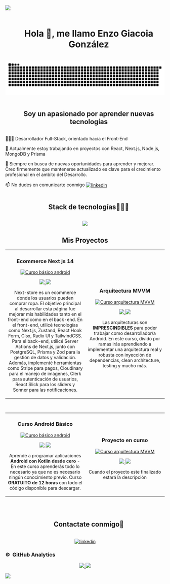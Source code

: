 <!--horizontal divider(gradiant)-->
<img src="https://user-images.githubusercontent.com/73097560/115834477-dbab4500-a447-11eb-908a-139a6edaec5c.gif">

<!--h1 without bottom border-->
<div id="user-content-toc">
  <ul align="center">
    <summary><h1 style="display: inline-block">Hola 👋, me llamo Enzo Giacoia González</h1></summary>
  </ul>
</div>


<p align = "center">
	<img src = "https://github.com/7oSkaaa/7oSkaaa/blob/output/github-contribution-grid-snake.svg?" alt = "Snake Game"/>
</p>

<div align="center">



<!--h2 without bottom border-->
<div id="user-content-toc">
  <ul align="center">
    <summary><h2 style="display: inline-block">Soy un apasionado por aprender nuevas tecnologías</h2></summary>
  </ul>
</div>


<!--Intro start-->

<div align="start">
<p> 👨🏽‍💻 Desarrollador Full-Stack, orientado hacia el Front-End</p>

<p> 🔭 Actualmente estoy trabajando en proyectos con React, Next.js, Node.js, MongoDB y Prisma</p>

<p> 🌱 Siempre en busca de nuevas oportunidades para aprender y mejorar. Creo firmemente que mantenerse actualizado es clave para el crecimiento profesional en el ambito del Desarrollo.</p>

<p> 📫 No dudes en comunicarte conmigo <a href="https://www.linkedin.com/in/enzo-giacoia-gonz%C3%A1lez/" target="blank"><img align="center" src="https://user-images.githubusercontent.com/88904952/234979284-68c11d7f-1acc-4f0c-ac78-044e1037d7b0.png" alt="linkedin" height="30" width="30" /></a> </p>

</div>





<!--h1 without bottom border-->
<div id="user-content-toc">
  <ul align="center">
    <summary><h2 style="display: inline-block">Stack de tecnologías👨🏻‍💻</h2></summary>
  </ul>
</div>
<!--tech stack icons-->
<p align="center">
  <a href="https://skillicons.dev">
    <img src="https://skillicons.dev/icons?i=vscode,html,css,bootstrap,tailwind,materialui,js,ts,react,nextjs,nodejs,express,mongodb,mysql,sequelize,redux,postgres,prisma,postman,docker,heroku,vercel,git,github,s&perline=14" />
  </a>
</p>

## Mis Proyectos 
<table>
<tr>
<td width="50%">
<h3 align="center">Ecommerce Next js 14</h3>
<div align="center">
<a href="https://next-store-two-rho.vercel.app/" target="_blank"><img src="https://private-user-images.githubusercontent.com/107887081/388126346-07f19d04-5f99-4149-a245-d37d973559c7.png?jwt=eyJhbGciOiJIUzI1NiIsInR5cCI6IkpXVCJ9.eyJpc3MiOiJnaXRodWIuY29tIiwiYXVkIjoicmF3LmdpdGh1YnVzZXJjb250ZW50LmNvbSIsImtleSI6ImtleTUiLCJleHAiOjE3MzIxMTIxNjgsIm5iZiI6MTczMjExMTg2OCwicGF0aCI6Ii8xMDc4ODcwODEvMzg4MTI2MzQ2LTA3ZjE5ZDA0LTVmOTktNDE0OS1hMjQ1LWQzN2Q5NzM1NTljNy5wbmc_WC1BbXotQWxnb3JpdGhtPUFXUzQtSE1BQy1TSEEyNTYmWC1BbXotQ3JlZGVudGlhbD1BS0lBVkNPRFlMU0E1M1BRSzRaQSUyRjIwMjQxMTIwJTJGdXMtZWFzdC0xJTJGczMlMkZhd3M0X3JlcXVlc3QmWC1BbXotRGF0ZT0yMDI0MTEyMFQxNDExMDhaJlgtQW16LUV4cGlyZXM9MzAwJlgtQW16LVNpZ25hdHVyZT0zMmJkMTdjNmU0NDQ1MGMwYzhiNzRiODVkNTNjY2M4OWE0ZWM3ZTYwZTJiOTMyZmZjMmQzZjM4YzI0ZTMxNTE1JlgtQW16LVNpZ25lZEhlYWRlcnM9aG9zdCJ9.SUN41GHm0YRl17xq1ywTwBsZ-1_K3nOEY9xR1q9GW3o" width="400" alt="Curso básico android"></a>
<p>
<a href="https://github.com/enzo-giacoia-gonzalez/My-Ecommerce-Nextjs14" target="_blank">
<img src="https://img.shields.io/badge/CÓDIGO-ff9?style=for-the-badge&logo=github&logoColor=black">
</a>
<a href="https://next-store-two-rho.vercel.app/" target="_blank">
<img src="https://img.shields.io/badge/-Deploy-green?style=for-the-badge&color=3fFD7f">
</a>
</p>
<p>Next-store es un ecommerce donde los usuarios pueden comprar ropa. El objetivo principal al desarrollar esta página fue mejorar mis habilidades tanto en el front-end como en el back-end. En el front-end, utilicé tecnologías como Next.js, Zustand, React Hook Form, Clsx, Radix UI y TailwindCSS. Para el back-end, utilicé Server Actions de Next.js, junto con PostgreSQL, Prisma y Zod para la gestión de datos y validación. Además, implementé herramientas como Stripe para pagos, Cloudinary para el manejo de imágenes, Clerk para autenticación de usuarios, React Slick para los sliders y Sonner para las notificaciones.</p>
</div>
                                                                                      
</td>

<td width="50%">
               <br>
<h3 align="center">Arquitectura MVVM</h3>
<div align="center">                                       
<a href="https://github.com/ArisGuimera/SimpleAndroidMVVM" target="_blank"><img src="https://i.imgur.com/7uCBigG.jpg" width="400" alt="Curso arquitectura MVVM"></a>
<br>
<p>
<a href="https://github.com/ArisGuimera/SimpleAndroidMVVM" target="_blank">
<img src="https://img.shields.io/badge/C%C3%93DIGO-80ffaa?style=for-the-badge&logo=github&logoColor=black">
</a>
<a href="https://youtu.be/hhhSMXi0R3E" target="_blank">
<img src="https://img.shields.io/badge/-Deploy-green?style=for-the-badge&color=3fFD7f">
</a>
</p>
</p>Las arquitecturas son <strong>IMPRESCINDIBLES</strong> para poder trabajar como desarrollador/a Android. En este curso, divido por ramas irás aprendiendo a implementar una arquitectura real y robusta con inyección de dependencias, clean architecture, testing y mucho más.</p>
</div>                                                             
</table>                                                                                 
</div>
<br>

<table>
<tr>
<td width="50%">
<h3 align="center">Curso Android Básico</h3>
<div align="center">
<a href="https://github.com/ArisGuimera/Android-Expert" target="_blank"><img src="https://i.imgur.com/Jji0CIE.jpg" width="400" alt="Curso básico android"></a>
<p>
<a href="https://github.com/ArisGuimera/Android-Expert" target="_blank">
<img src="https://img.shields.io/badge/CÓDIGO-ff9?style=for-the-badge&logo=github&logoColor=black">
</a>
<a href="https://youtu.be/vJapzH_46a8" target="_blank">
<img src="https://img.shields.io/badge/-Youtube-green?style=for-the-badge&color=fbfc40">
</a>
</p>
<p>Aprende a programar aplicaciones <strong>Android con Kotlin desde cero</strong> - En este curso aprenderás todo lo necesario ya que no es necesario ningún conocimiento previo. Curso <strong>GRATUITO de 12 horas</strong> con todo el código disponible para descargar.</p>
</div>
                                                                                      
</td>

<td width="50%">
               <br>
<h3 align="center">Proyecto en curso</h3>
<div align="center">                                       
<a href="" target="_blank"><img src="https://img.freepik.com/foto-gratis/papeles-comerciales-naturaleza-muerta-varias-piezas-mecanismo_23-2149352652.jpg" width="400" alt="Curso arquitectura MVVM"></a>
<br>
<p>
<a href="" target="_blank">
<img src="https://img.shields.io/badge/C%C3%93DIGO-80ffaa?style=for-the-badge&logo=github&logoColor=black">
</a>
<a href="" target="_blank">
<img src="https://img.shields.io/badge/-Deploy-green?style=for-the-badge&color=3fFD7f">
</a>
</p>
</p>Cuando el proyecto este finalizado estará la descripción</p>
</div>                                                             
</table>                                                                                 
</div>
<br>



<!-- Connect with me -->
<!--h2 without bottom border-->
<div id="user-content-toc">
  <ul align="center">
    <summary><h2 style="display: inline-block">Contactate conmigo🤝</h2></summary>
  </ul>
</div>

<!--icons and links-->
<p align="center">
<a href="https://www.linkedin.com/in/enzo-giacoia-gonz%C3%A1lez/" target="blank"><img align="center" src="https://user-images.githubusercontent.com/88904952/234979284-68c11d7f-1acc-4f0c-ac78-044e1037d7b0.png" alt="linkedin" height="50" width="50" /></a>
</p>





### ⚙️ &nbsp;GitHub Analytics

<p align="center">
<a href="https://github.com/enzo-giacoia-gonzalez">
  <img height="180em" src="https://github-readme-stats-eight-theta.vercel.app/api?username=enzo-giacoia-gonzalez&show_icons=true&theme=algolia&include_all_commits=true&count_private=true"/>
  <img height="180em" src="https://github-readme-stats-eight-theta.vercel.app/api/top-langs/?username=enzo-giacoia-gonzalez&layout=compact&langs_count=8&theme=algolia"/>
</a>
</p>






<!--horizontal divider(gradiant)-->
<img src="https://user-images.githubusercontent.com/73097560/115834477-dbab4500-a447-11eb-908a-139a6edaec5c.gif">
